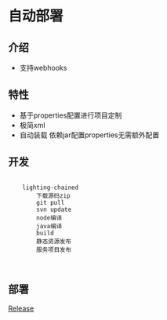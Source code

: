 
# 自动部署


## 介绍

- 支持webhooks

## 特性

* 基于properties配置进行项目定制
* 极简xml
* 自动装载 依赖jar配置properties无需额外配置

## 开发
	
```
    
	lighting-chained
		下载源码zip
		git pull
		svn update
		node编译
		java编译
		build
		静态资源发布
		服务项目发布
            


```
			

## 部署
[Release](https://gitee.com/justlive1/earth-lighting/releases)

